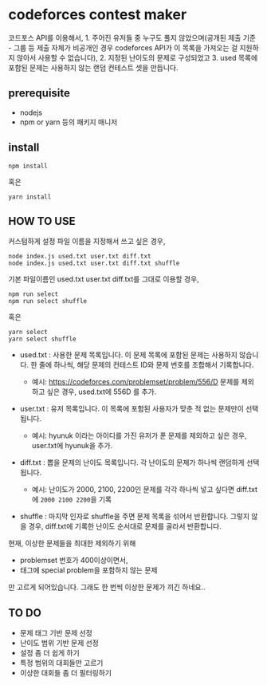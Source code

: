 # codeforces contest maker

코드포스 API를 이용해서, 1. 주어진 유저들 중 누구도 풀지 않았으며(공개된 제출 기준 - 그룹 등 제출 자체가 비공개인 경우 codeforces API가 이 목록을 가져오는 걸 지원하지 않아서 사용할 수 없습니다), 2. 지정된 난이도의 문제로 구성되었고 3. used 목록에 포함된 문제는 사용하지 않는 랜덤 컨테스트 셋을 만듭니다.

## prerequisite
- nodejs
- npm or yarn 등의 패키지 매니저

## install

```
npm install
```

혹은

```
yarn install
```


## HOW TO USE

커스텀하게 설정 파일 이름을 지정해서 쓰고 싶은 경우,

```
node index.js used.txt user.txt diff.txt
node index.js used.txt user.txt diff.txt shuffle
```

기본 파일이름인 used.txt user.txt diff.txt를 그대로 이용할 경우,

```
npm run select
npm run select shuffle
```

혹은

```
yarn select
yarn select shuffle
```

- used.txt : 사용한 문제 목록입니다. 이 문제 목록에 포함된 문제는 사용하지 않습니다. 한 줄에 하나씩, 해당 문제의 컨테스트 ID와 문제 번호를 조합해서 기록합니다.
  - 예시: https://codeforces.com/problemset/problem/556/D 문제를 제외하고 싶은 경우, used.txt에 556D 를 추가.

- user.txt : 유저 목록입니다. 이 목록에 포함된 사용자가 맞춘 적 없는 문제만이 선택됩니다.
  - 예시: hyunuk 이라는 아이디를 가진 유저가 푼 문제를 제외하고 싶은 경우, user.txt에 hyunuk을 추가.

- diff.txt : 뽑을 문제의 난이도 목록입니다. 각 난이도의 문제가 하나씩 랜덤하게 선택됩니다.
  - 예시: 난이도가 2000, 2100, 2200인 문제를 각각 하나씩 넣고 싶다면 diff.txt에 `2000 2100 2200`을 기록

- shuffle : 마지막 인자로 shuffle을 주면 문제 목록을 섞어서 반환합니다. 그렇지 않을 경우, diff.txt에 기록한 난이도 순서대로 문제를 골라서 반환합니다.

현재, 이상한 문제들을 최대한 제외하기 위해

- problemset 번호가 400이상이면서,
- 태그에 special problem을 포함하지 않는 문제

만 고르게 되어있습니다. 그래도 한 번씩 이상한 문제가 끼긴 하네요..

## TO DO

- 문제 태그 기반 문제 선정
- 난이도 범위 기반 문제 선정
- 설정 좀 더 쉽게 하기
- 특정 범위의 대회들만 고르기
- 이상한 대회들 좀 더 필터링하기
